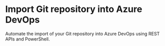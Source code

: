 # Import Git repository into Azure DevOps
Automate the import of your Git repository into Azure DevOps using REST APIs and PowerShell.
